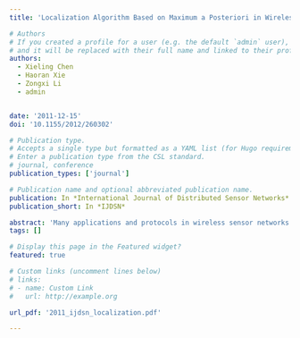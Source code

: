 ```yaml
---
title: 'Localization Algorithm Based on Maximum a Posteriori in Wireless Sensor Networks'

# Authors
# If you created a profile for a user (e.g. the default `admin` user), write the username (folder name) here
# and it will be replaced with their full name and linked to their profile.
authors:
  - Xieling Chen
  - Haoran Xie
  - Zongxi Li
  - admin


date: '2011-12-15'
doi: '10.1155/2012/260302'

# Publication type.
# Accepts a single type but formatted as a YAML list (for Hugo requirements).
# Enter a publication type from the CSL standard.
# journal, conference
publication_types: ['journal']

# Publication name and optional abbreviated publication name.
publication: In *International Journal of Distributed Sensor Networks*
publication_short: In *IJDSN*

abstract: 'Many applications and protocols in wireless sensor networks need to know the locations of sensor nodes. A low-cost method to localize sensor nodes is to use received signal strength indication (RSSI) ranging technique together with the least-squares trilateration. However, the average localization error of this method is large due to the large ranging error of RSSI ranging technique. To reduce the average localization error, we propose a localization algorithm based on maximum a posteriori. This algorithm uses the Baye's formula to deduce the probability density of each sensor node's distribution in the target region from RSSI values. Then, each sensor node takes the point with the maximum probability density as its estimated location. Through simulation studies, we show that this algorithm outperforms the least-squares trilateration with respect to the average localization error.' 
tags: []

# Display this page in the Featured widget?
featured: true

# Custom links (uncomment lines below)
# links:
# - name: Custom Link
#   url: http://example.org

url_pdf: '2011_ijdsn_localization.pdf'

---
```

